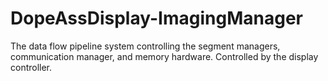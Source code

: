 # DopeAssDisplay-ImagingManager
The data flow pipeline system controlling the segment managers, communication manager, and memory hardware.  Controlled by the display controller.

